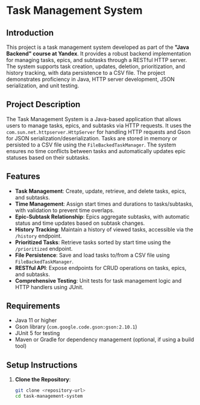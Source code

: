# Task Management System

## Introduction
This project is a task management system developed as part of the **"Java Backend" course at Yandex**. It provides a robust backend implementation for managing tasks, epics, and subtasks through a RESTful HTTP server. The system supports task creation, updates, deletion, prioritization, and history tracking, with data persistence to a CSV file. The project demonstrates proficiency in Java, HTTP server development, JSON serialization, and unit testing.

## Project Description
The Task Management System is a Java-based application that allows users to manage tasks, epics, and subtasks via HTTP requests. It uses the `com.sun.net.httpserver.HttpServer` for handling HTTP requests and Gson for JSON serialization/deserialization. Tasks are stored in memory or persisted to a CSV file using the `FileBackedTaskManager`. The system ensures no time conflicts between tasks and automatically updates epic statuses based on their subtasks.

## Features
- **Task Management**: Create, update, retrieve, and delete tasks, epics, and subtasks.
- **Time Management**: Assign start times and durations to tasks/subtasks, with validation to prevent time overlaps.
- **Epic-Subtask Relationship**: Epics aggregate subtasks, with automatic status and time updates based on subtask changes.
- **History Tracking**: Maintain a history of viewed tasks, accessible via the `/history` endpoint.
- **Prioritized Tasks**: Retrieve tasks sorted by start time using the `/prioritized` endpoint.
- **File Persistence**: Save and load tasks to/from a CSV file using `FileBackedTaskManager`.
- **RESTful API**: Expose endpoints for CRUD operations on tasks, epics, and subtasks.
- **Comprehensive Testing**: Unit tests for task management logic and HTTP handlers using JUnit.

## Requirements
- Java 11 or higher
- Gson library (`com.google.code.gson:gson:2.10.1`)
- JUnit 5 for testing
- Maven or Gradle for dependency management (optional, if using a build tool)

## Setup Instructions
1. **Clone the Repository**:
   ```bash
   git clone <repository-url>
   cd task-management-system